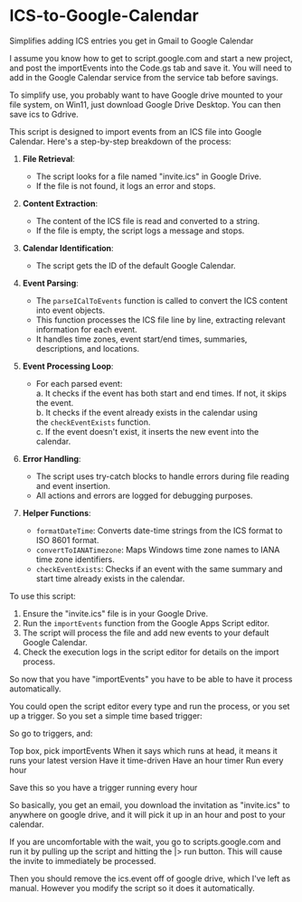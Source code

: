 # ICS-to-Google-Calendar
Simplifies adding ICS entries you get in Gmail to Google Calendar

I assume you know how to get to script.google.com and start a new project, and post the importEvents into the Code.gs tab and save it.  You will need to add in the Google Calendar service from the service tab before savings.  

To simplify use, you probably want to have Google drive mounted to your file system, on Win11, just download Google Drive Desktop.  You can then save ics to Gdrive.

This script is designed to import events from an ICS file into Google Calendar. Here's a step-by-step breakdown of the process:

1. **File Retrieval**:
    
    - The script looks for a file named "invite.ics" in Google Drive.
    - If the file is not found, it logs an error and stops.
    
2. **Content Extraction**:
    
    - The content of the ICS file is read and converted to a string.
    - If the file is empty, the script logs a message and stops.
    
3. **Calendar Identification**:
    
    - The script gets the ID of the default Google Calendar.
    
4. **Event Parsing**:
    
    - The `parseICalToEvents` function is called to convert the ICS content into event objects.
    - This function processes the ICS file line by line, extracting relevant information for each event.
    - It handles time zones, event start/end times, summaries, descriptions, and locations.
    
5. **Event Processing Loop**:
    
    - For each parsed event:  
        a. It checks if the event has both start and end times. If not, it skips the event.  
        b. It checks if the event already exists in the calendar using the `checkEventExists` function.  
        c. If the event doesn't exist, it inserts the new event into the calendar.
    
6. **Error Handling**:
    
    - The script uses try-catch blocks to handle errors during file reading and event insertion.
    - All actions and errors are logged for debugging purposes.
    
7. **Helper Functions**:
    
    - `formatDateTime`: Converts date-time strings from the ICS format to ISO 8601 format.
    - `convertToIANATimezone`: Maps Windows time zone names to IANA time zone identifiers.
    - `checkEventExists`: Checks if an event with the same summary and start time already exists in the calendar.
    

To use this script:

1. Ensure the "invite.ics" file is in your Google Drive.
2. Run the `importEvents` function from the Google Apps Script editor.
3. The script will process the file and add new events to your default Google Calendar.
4. Check the execution logs in the script editor for details on the import process.

So now that you have "importEvents" you have to be able to have it process automatically.

You could open the script editor every type and run the process, or you set up a trigger.  So you set a simple time based trigger:

So go to triggers, and:

Top box, pick importEvents
When it says which runs at head, it means it runs your latest version
Have it time-driven
Have an hour timer
Run every hour

Save this so you have a trigger running every hour

So basically, you get an email, you download the invitation as "invite.ics" to anywhere on google drive, and it will pick it up in an hour and post to your calendar.

If you are uncomfortable with the wait, you go to scripts.google.com and run it by pulling up the script and hitting the |> run button.  This will cause the invite to immediately be processed.

Then you should remove the ics.event off of google drive, which I've left as manual.  However you modify the script so it does it automatically.
